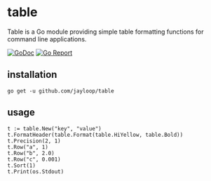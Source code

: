 table 
=====

Table is a Go module providing simple table formatting functions for command line applications.

[![GoDoc](https://godoc.org/github.com/jayloop/table?status.svg)](http://godoc.org/github.com/jayloop/table) [![Go Report](https://goreportcard.com/badge/github.com/jayloop/table)](https://goreportcard.com/report/github.com/jayloop/table)


installation
-------

    go get -u github.com/jayloop/table

usage
-----
```
t := table.New("key", "value")
t.FormatHeader(table.Format(table.HiYellow, table.Bold))
t.Precision(2, 1)
t.Row("a", 1)
t.Row("b", 2.0)
t.Row("c", 0.001)
t.Sort(1)
t.Print(os.Stdout)
```